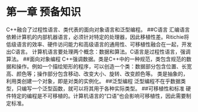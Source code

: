 # 第一章 预备知识
C++融合了过程性语言、类代表的面向对象语言和泛型编程。
##C语言
  汇编语言依赖计算机的内部机器语言，必须针对特定的处理器，因此移植性差。Ritichie将低级语言的效率、硬件访问能力和高级语言的通用性、可移植性融合在一起，开发出C语言。
  计算机语言要处理两个概念：数据和算法。C语言是过程性语言，强调算法。
##面向对象编程
  C++强调数据。类是C++中的一种规范，类包含规范的数据和操作。例如一个描绘矩形的程序，可以创造一个类：数据部分包含位置、长宽高、颜色等；操作部分包含移动、改变大小、旋转、改变颜色等。
  类是抽象的，利用类创建一个对象，即是对类的实例化。
##泛型编程
  泛型编程不在乎数据类型，只编写一个泛型函数，就可以将其用于各种实际类型。
##可移植性和标准
  硬件特定的编程是不可移植的。计算机语言的“口语”也会影响可移植性，因此需要制定标准。
